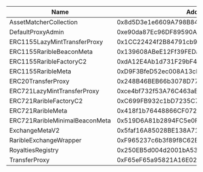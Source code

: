 Name | Address | Url 
 --- | --- | ---
 AssetMatcherCollection | 0x8d5D3e1e6609A798B84160Ec9CC25198B9e4F177 | https://www.teloscan.io/address/0x8d5D3e1e6609A798B84160Ec9CC25198B9e4F177 
 DefaultProxyAdmin | 0xe90da87Ec96DF89590A5CD00c0183E69a36330a9 | https://www.teloscan.io/address/0xe90da87Ec96DF89590A5CD00c0183E69a36330a9 
 ERC1155LazyMintTransferProxy | 0x1CC22424f2B84791cb99c141A68CD2a44Cf35398 | https://www.teloscan.io/address/0x1CC22424f2B84791cb99c141A68CD2a44Cf35398 
 ERC1155RaribleBeaconMeta | 0x139608ABeE12Ff39FEDae39C493B571A25995E10 | https://www.teloscan.io/address/0x139608ABeE12Ff39FEDae39C493B571A25995E10 
 ERC1155RaribleFactoryC2 | 0xdA12E4Ab1d731F29bF4Bff8f971579D95f8DDD07 | https://www.teloscan.io/address/0xdA12E4Ab1d731F29bF4Bff8f971579D95f8DDD07 
 ERC1155RaribleMeta | 0xD9F3BfeD52ec008A13cF08C7382a917Eb364Cc32 | https://www.teloscan.io/address/0xD9F3BfeD52ec008A13cF08C7382a917Eb364Cc32 
 ERC20TransferProxy | 0x248B46BEB66b3078D771a9E7E5a0a0216d0d07ba | https://www.teloscan.io/address/0x248B46BEB66b3078D771a9E7E5a0a0216d0d07ba 
 ERC721LazyMintTransferProxy | 0xce4bf732f53A76C463aE8822be858017b02779c8 | https://www.teloscan.io/address/0xce4bf732f53A76C463aE8822be858017b02779c8 
 ERC721RaribleFactoryC2 | 0xC699FB932c1bD7235C7ED19388f26A2428224AED | https://www.teloscan.io/address/0xC699FB932c1bD7235C7ED19388f26A2428224AED 
 ERC721RaribleMeta | 0x418f1b76448866CF072dd14d092138190CcdC9aF | https://www.teloscan.io/address/0x418f1b76448866CF072dd14d092138190CcdC9aF 
 ERC721RaribleMinimalBeaconMeta | 0x519D6A81b2894FC5e0F2a8B900F6f5CdE1132dBB | https://www.teloscan.io/address/0x519D6A81b2894FC5e0F2a8B900F6f5CdE1132dBB 
 ExchangeMetaV2 | 0x5faf16A85028BE138A7178B222DeC98092FEEF97 | https://www.teloscan.io/address/0x5faf16A85028BE138A7178B222DeC98092FEEF97 
 RaribleExchangeWrapper | 0xF965237c6b3f89f8C62B45b94097899E3562A830 | https://www.teloscan.io/address/0xF965237c6b3f89f8C62B45b94097899E3562A830 
 RoyaltiesRegistry | 0x250EB5d004d2001bA53f72b0034AA66330f7f220 | https://www.teloscan.io/address/0x250EB5d004d2001bA53f72b0034AA66330f7f220 
 TransferProxy | 0xF65eF65a95821A16E02973b1C2200FA58898e3c0 | https://www.teloscan.io/address/0xF65eF65a95821A16E02973b1C2200FA58898e3c0 
